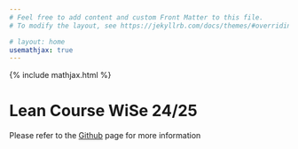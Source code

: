 ```yaml
---
# Feel free to add content and custom Front Matter to this file.
# To modify the layout, see https://jekyllrb.com/docs/themes/#overriding-theme-defaults

# layout: home
usemathjax: true
---
```


{% include mathjax.html %}

# Lean Course WiSe 24/25

Please refer to the <a href="{{ site.github.repository_url }}" class="btn">Github</a> page for more information
